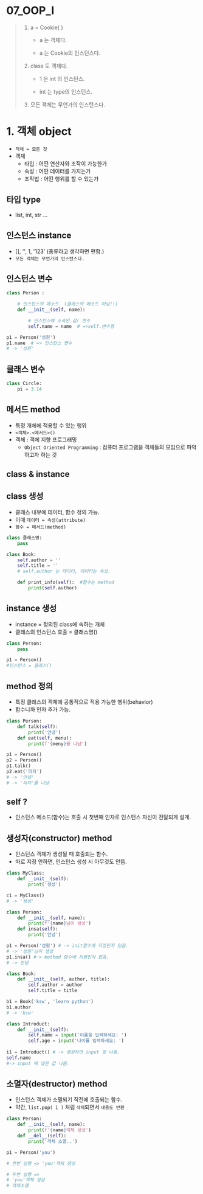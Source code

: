 # 07_OOP_I
>
> 1. a = Cookie( )
>       - a 는 객체다.
> 
>       - a 는 Cookie의 인스턴스다.
>
> 2. class 도 객체다.
>       - 1 은 int 의 인스턴스.
> 
>       - int 는 type의 인스턴스.
>
> 3. 모든 객체는 무언가의 인스턴스다.



# 1. 객체 object
- `객체 = 모든 것`
- 객체 
  - 타입 : 어떤 연산자와 조작이 가능한가
  - 속성 : 어떤 데이터를 가지는가
  - 조작법 : 어떤 행위를 할 수 있는가


## 타입 type
- list, int, str ...

## 인스턴스 instance
- [], '', 1, '123' (종류라고 생각하면 편함.)
- `모든 객체는 무언가의 인스턴스다.`


## 인스턴스 변수

```py
class Person :

    # 인스턴스의 메소드. (클래스의 메소드 아님!!)
    def __init__(self, name):

        # 인스턴스에 소속된 값/ 변수
        self.name = name  # =>self.변수명

p1 = Person('성원')
p1.name  # => 인스턴스 변수
# -> '성원'
```

## 클래스 변수
```py
class Circle:
    pi = 3.14
```



## 메서드 method
- 특정 개체에 적용할 수 있는 행위
- `<객체>.<메서드>()`
- 객체 : 객체 지향 프로그래밍
  - `Object Oriented Programming`
    : 컴퓨터 프로그램을 객체들의 모임으로 파악하고자 하는 것



## class & instance
  
## class 생성
- 클래스 내부에 데이터, 함수 정의 가능.
- 이때 `데이터 = 속성(attribute)`
- `함수 = 메서드(method)`

```py
class 클래스명:
    pass
```

```py
class Book:
    self.author = ''
    self.title = ''
    # self.author 는 데이터, 데이터는 속성.

    def print_info(self):  #함수는 method
        print(self.author)
```


## instance 생성
- instance = 정의된 class에 속하는 개체
- 클래스의 인스턴스 호출 = 클래스명()

```py
class Person:
    pass

p1 = Person()
#인스턴스 = 클래스()
```


## method 정의
- 특정 클래스의 객체에 공통적으로 적용 가능한 행위(behavior)
- 함수니까 인자 추가 가능.

```py
class Person:
    def talk(self):
        print('안녕')
    def eat(self, menu):
        print(f'{meny}를 냐냠')

p1 = Person()
p2 = Person()
p1.talk() 
p2.eat('피자')
# -> '안녕'
# -> '피자'를 냐냠
```


## self ?
- 인스턴스 메소드(함수)는 호출 시 첫번째 인자로 인스턴스 자신이 전달되게 설계.


## 생성자(constructor) method
- 인스턴스 객체가 생성될 때 호출되는 함수.
- 따로 지정 안하면, 인스턴스 생성 시 아무것도 안뜸.

```py
class MyClass:
    def __init__(self):
        print('생성')

c1 = MyClass()
# -> '생성' 
```

```py
class Person:
    def __init__(self, name):
        print(f'{name}님이 생성')
    def insa(self):
        print('안녕')

p1 = Person('성원') # -> init함수에 지정인자 있음.
# -> '성원'님이 생성
p1.insa() #-> method 함수에 지정인자 없음.
# -> 안녕
```

```py
class Book:
    def __init__(self, author, title):
        self.author = author
        self.title = title

b1 = Book('ksw', 'learn python')
b1.author
# -> 'ksw'
```

```py
class Introduct:
    def __init__(self):
        self.name = input('이름을 입력하세요: ')
        self.age = input('나이를 입력하세요: ')
        
i1 = Introduct() # -> 생성하면 input 창 나옴.
self.name
#-> input 에 넣은 값 나옴.
```

## 소멸자(destructor) method
- 인스턴스 객체가 소멸되기 직전에 호출되는 함수.
- 약간, `list.pop( i )` 처럼 `삭제`되면서 `내용도 반환` 

```py
class Person:
    def __init__(self, name):
        print(f'{name}객체 생성')
    def __del__(self):
        print('객체 소멸..')

p1 = Person('you')

# 한번 실행 => 'you'객체 생성

# 두번 실행 => 
# 'you'객체 생성
# 객체소멸


```